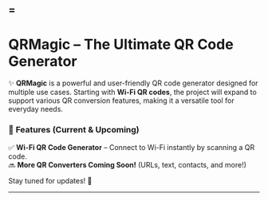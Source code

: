 =
---

# **QRMagic – The Ultimate QR Code Generator**  
✨ **QRMagic** is a powerful and user-friendly QR code generator designed for multiple use cases. Starting with **Wi-Fi QR codes**, the project will expand to support various QR conversion features, making it a versatile tool for everyday needs.  

### 🚀 **Features (Current & Upcoming)**  
✅ **Wi-Fi QR Code Generator** – Connect to Wi-Fi instantly by scanning a QR code.  
🔜 **More QR Converters Coming Soon!** (URLs, text, contacts, and more!)  

Stay tuned for updates! 🎉  

---

